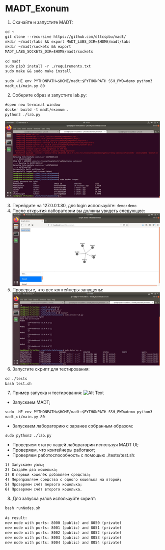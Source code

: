 # MADT_Exonum

1. Скачайте и запустите MADT:
```
cd ~
git clone --recursive https://github.com/dltcspbu/madt/
mkdir ~/madt/labs && export MADT_LABS_DIR=$HOME/madt/labs
mkdir ~/madt/sockets && export MADT_LABS_SOCKETS_DIR=$HOME/madt/sockets

cd madt
sudo pip3 install -r ./requirements.txt
sudo make && sudo make install

sudo -HE env PYTHONPATH=$HOME/madt:$PYTHONPATH SSH_PWD=demo python3 madt_ui/main.py 80  
```

2. Соберите образ и запустите lab.py:
```
#open new terminal window
docker build -t madt/exonum .
python3 ./lab.py
```
![image](./images/image.jpg)

3. Перейдите на 127.0.0.1:80, для login используйте: `demo:demo`
4. После открытия лаборатории вы должны увидеть следующее: ![image](./images/dag.jpg)
5. Проверьте, что все контейнеры запущены:
![image](./images/nodes.jpg)
6. Запустите скрипт для тестирования:
```
cd ./tests
bash test.sh
```
7. Пример запуска и тестирования:
![Alt Text](./images/madt_exonum.gif)

  * Запускаем MADT; 
  ```
  sudo -HE env PYTHONPATH=$HOME/madt:$PYTHONPATH SSH_PWD=demo python3 madt_ui/main.py 80  
  ```
  * Запускаем лабораторию с заранее собранным образом:
  ```
  sudo python3 ./lab.py
  ```
  * Проверяем статус нашей лаборатории используя MADT UI;
  * Проверяем, что контейнеры работают;
  * Проверяем работоспособность с помощью ./tests/test.sh:
  ```
  1) Запускаем узлы;
  2) Создаём два кошелька;
  3) В первый кошелёк добавляем средства;
  4) Переправляем средства с одного кошелька на второй;
  5) Проверяем счёт первого кошелька;
  6) Проверяем счёт второго кошелька.
  ```

  
8. Для запуска узлов используйте скрипт:
```
bash runNodes.sh

As result:
new node with ports: 8000 (public) and 8050 (private)
new node with ports: 8001 (public) and 8051 (private)
new node with ports: 8002 (public) and 8052 (private)
new node with ports: 8003 (public) and 8053 (private)
new node with ports: 8004 (public) and 8054 (private)
```

